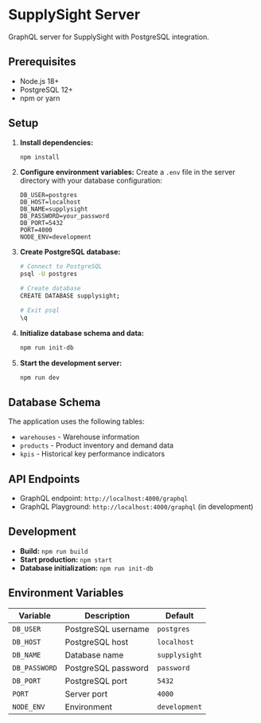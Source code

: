 # SupplySight Server

GraphQL server for SupplySight with PostgreSQL integration.

## Prerequisites

- Node.js 18+
- PostgreSQL 12+
- npm or yarn

## Setup

1. **Install dependencies:**

   ```bash
   npm install
   ```

2. **Configure environment variables:**
   Create a `.env` file in the server directory with your database configuration:

   ```env
   DB_USER=postgres
   DB_HOST=localhost
   DB_NAME=supplysight
   DB_PASSWORD=your_password
   DB_PORT=5432
   PORT=4000
   NODE_ENV=development
   ```

3. **Create PostgreSQL database:**

   ```bash
   # Connect to PostgreSQL
   psql -U postgres

   # Create database
   CREATE DATABASE supplysight;

   # Exit psql
   \q
   ```

4. **Initialize database schema and data:**

   ```bash
   npm run init-db
   ```

5. **Start the development server:**
   ```bash
   npm run dev
   ```

## Database Schema

The application uses the following tables:

- `warehouses` - Warehouse information
- `products` - Product inventory and demand data
- `kpis` - Historical key performance indicators

## API Endpoints

- GraphQL endpoint: `http://localhost:4000/graphql`
- GraphQL Playground: `http://localhost:4000/graphql` (in development)

## Development

- **Build:** `npm run build`
- **Start production:** `npm start`
- **Database initialization:** `npm run init-db`

## Environment Variables

| Variable      | Description         | Default       |
| ------------- | ------------------- | ------------- |
| `DB_USER`     | PostgreSQL username | `postgres`    |
| `DB_HOST`     | PostgreSQL host     | `localhost`   |
| `DB_NAME`     | Database name       | `supplysight` |
| `DB_PASSWORD` | PostgreSQL password | `password`    |
| `DB_PORT`     | PostgreSQL port     | `5432`        |
| `PORT`        | Server port         | `4000`        |
| `NODE_ENV`    | Environment         | `development` |
